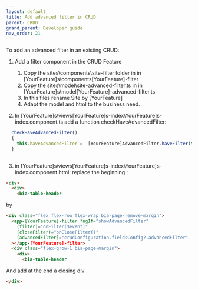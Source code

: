 ```yaml
---
layout: default
title: Add advanced filter in CRUD
parent: CRUD
grand_parent: Developer guide
nav_order: 21
---
```


To add an advanced filter in an existing CRUD:

1. Add a filter component in the CRUD Feature
   1. Copy the sites\components\site-filter folder in in [YourFeature]s\components\[YourFeature]-filter
   2. Copy the sites\model\site-advanced-filter.ts in in [YourFeature]s\model\[YourFeature]-advanced-filter.ts
   3. In this files rename Site by [YourFeature]
   4. Adapt the model and html to the business need.

2. In [YourFeature]s\views\[YourFeature]s-index\YourFeature]s-index.component.ts add a function checkHaveAdvancedFilter:
```ts
  checkHaveAdvancedFilter()
  {
    this.haveAdvancedFilter =  [YourFeature]AdvancedFilter.haveFilter(this.crudConfiguration.fieldsConfig.advancedFilter);
  }
  
```

3. in [YourFeature]s\views\[YourFeature]s-index\YourFeature]s-index.component.html:
  replace the beginning :
  ```html
  <div>
    <div>
      <bia-table-header
  ````
  by
  ```html
  <div class="flex flex-row flex-wrap bia-page-remove-margin">
    <app-[YourFeature]-filter *ngIf="showAdvancedFilter"
      (filter)="onFilter($event)"
      (closeFilter)="onCloseFilter()"
      [advancedFilter]="crudConfiguration.fieldsConfig?.advancedFilter"
    ></app-[YourFeature]-filter>
    <div class="flex-grow-1 bia-page-margin">
      <div>
        <bia-table-header
  ```

  And add at the end a closing div
  ```html
  </div>
  ```

